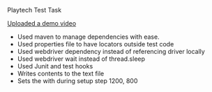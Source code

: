 Playtech Test Task

[Uploaded a demo video](./demo.mp4)

- Used maven to manage dependencies with ease.
- Used properties file to have locators outside test code
- Used webdriver dependency instead of referencing driver locally
- Used webdriver wait instead of thread.sleep
- Used Junit and test hooks
- Writes contents to the text file
- Sets the with during setup step 1200, 800
